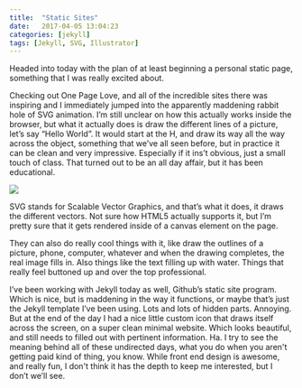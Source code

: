 ```yaml
---
title:  "Static Sites"
date:   2017-04-05 13:04:23
categories: [jekyll]
tags: [Jekyll, SVG, Illustrator]
---
```



Headed into today with the plan of at least beginning a personal static page, something that I was really excited about.

Checking out One Page Love, and all of the incredible sites there was inspiring and I immediately jumped into the apparently maddening rabbit hole of SVG animation. I’m still unclear on how this actually works inside the browser, but what it actually does is draw the different lines of a picture, let’s say “Hello World”. It would start at the H, and draw its way all the way across the object, something that we’ve all seen before, but in practice it can be clean and very impressive. Especially if it ins’t obvious, just a small touch of class. That turned out to be an all day affair, but it has been educational.

<image src="{{ site.baseurl }}images/sphere_icon.jpg" />

SVG stands for Scalable Vector Graphics, and that’s what it does, it draws the different vectors. Not sure how HTML5 actually supports it, but I’m pretty sure that it gets rendered inside of a canvas element on the page.

They can also do really cool things with it, like draw the outlines of a picture, phone, computer, whatever and when the drawing completes, the real image fills in. Also things like the text filling up with water. Things that really feel buttoned up and over the top professional.

I’ve been working with Jekyll today as well, Github’s static site program. Which is nice, but is maddening in the way it functions, or maybe that’s just the Jekyll template I’ve been using. Lots and lots of hidden parts. Annoying. But at the end of the day I had a nice little custom icon that draws itself across the screen, on a super clean minimal website. Which looks beautiful, and still needs to filled out with pertinent information. Ha. I try to see the meaning behind all of these undirected days, what you do when you aren't getting paid kind of thing, you know. While front end design is awesome, and really fun, I don't think it has the depth to keep me interested, but I don’t we’ll see.
